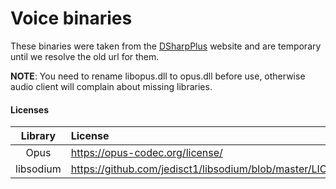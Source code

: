 # Voice binaries

These binaries were taken from the [DSharpPlus](https://dsharpplus.github.io/natives/index.html) website and are temporary until we resolve the old url for them.

**NOTE**: You need to rename libopus.dll to opus.dll before use, otherwise audio client will complain about missing libraries.

#### Licenses

|  Library  | License                                                   |
| :-------: | :-------------------------------------------------------- |
|   Opus    | https://opus-codec.org/license/                           |
| libsodium | https://github.com/jedisct1/libsodium/blob/master/LICENSE |
